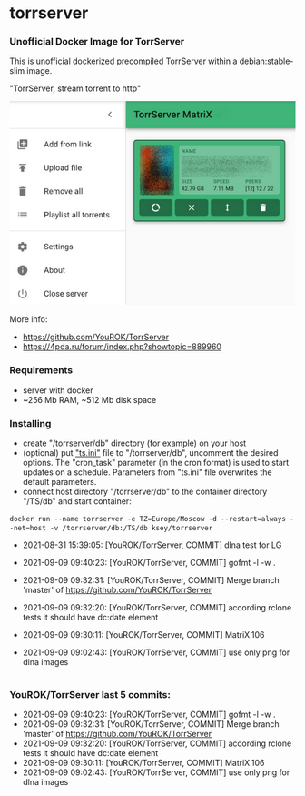 # torrserver
### Unofficial Docker Image for TorrServer

This is unofficial dockerized precompiled TorrServer within a debian:stable-slim image.

"TorrServer, stream torrent to http"

![TorrServer](https://raw.githubusercontent.com/MrKsey/torrserver/master/ts.jpg)

More info:
- https://github.com/YouROK/TorrServer
- https://4pda.ru/forum/index.php?showtopic=889960

### Requirements

* server with docker
* ~256 Mb RAM, ~512 Mb disk space 

### Installing

- сreate "/torrserver/db" directory (for example) on your host
- (optional) put ["ts.ini"](https://raw.githubusercontent.com/MrKsey/torrserver/master/ts.ini) file to "/torrserver/db", uncomment the desired options. The "cron_task" parameter (in the cron format) is used to start updates on a schedule. Parameters from "ts.ini" file overwrites the default parameters.
- connect host directory "/torrserver/db" to the container directory "/TS/db" and start container:
```
docker run --name torrserver -e TZ=Europe/Moscow -d --restart=always --net=host -v /torrserver/db:/TS/db ksey/torrserver
```













































































































































































































































































































* 2021-08-31 15:39:05: [YouROK/TorrServer, COMMIT] dlna test for LG


* 2021-09-09 09:40:23: [YouROK/TorrServer, COMMIT] gofmt -l -w .
* 2021-09-09 09:32:31: [YouROK/TorrServer, COMMIT] Merge branch 'master' of https://github.com/YouROK/TorrServer
* 2021-09-09 09:32:20: [YouROK/TorrServer, COMMIT] according rclone tests it should have dc:date element
* 2021-09-09 09:30:11: [YouROK/TorrServer, COMMIT] MatriX.106
* 2021-09-09 09:02:43: [YouROK/TorrServer, COMMIT] use only png for dlna images
# #
### YouROK/TorrServer last 5 commits:
* 2021-09-09 09:40:23: [YouROK/TorrServer, COMMIT] gofmt -l -w .
* 2021-09-09 09:32:31: [YouROK/TorrServer, COMMIT] Merge branch 'master' of https://github.com/YouROK/TorrServer
* 2021-09-09 09:32:20: [YouROK/TorrServer, COMMIT] according rclone tests it should have dc:date element
* 2021-09-09 09:30:11: [YouROK/TorrServer, COMMIT] MatriX.106
* 2021-09-09 09:02:43: [YouROK/TorrServer, COMMIT] use only png for dlna images
